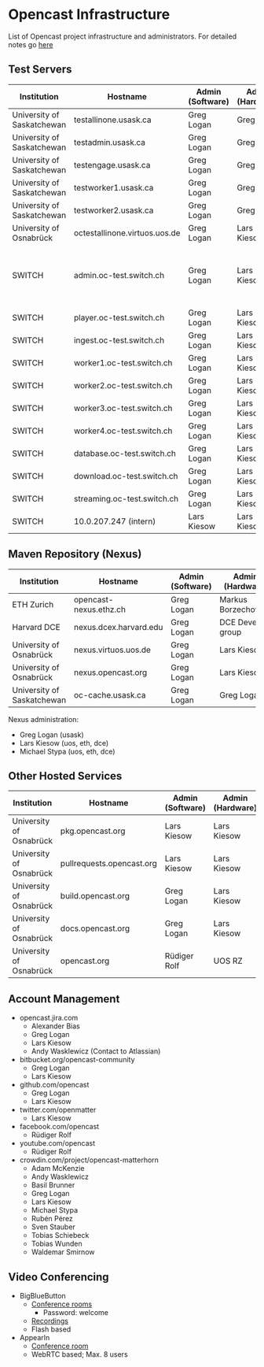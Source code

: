 Opencast Infrastructure
=======================

List of Opencast project infrastructure and administrators.  For detailed notes go [here](notes.md)


Test Servers
------------

Institution                | Hostname                      | Admin (Software) | Admin (Hardware) | Notes
---------------------------|-------------------------------|------------------|------------------|-----------------
University of Saskatchewan | testallinone.usask.ca         | Greg Logan       | Greg Logan       |
University of Saskatchewan | testadmin.usask.ca            | Greg Logan       | Greg Logan       |
University of Saskatchewan | testengage.usask.ca           | Greg Logan       | Greg Logan       |
University of Saskatchewan | testworker1.usask.ca          | Greg Logan       | Greg Logan       |
University of Saskatchewan | testworker2.usask.ca          | Greg Logan       | Greg Logan       |
University of Osnabrück    | octestallinone.virtuos.uos.de | Greg Logan       | Lars Kiesow      |
SWITCH                     | admin.oc-test.switch.ch       | Greg Logan       | Lars Kiesow      | SWITCH cluster may be unavailable after 2017-07
SWITCH                     | player.oc-test.switch.ch      | Greg Logan       | Lars Kiesow      |
SWITCH                     | ingest.oc-test.switch.ch      | Greg Logan       | Lars Kiesow      |
SWITCH                     | worker1.oc-test.switch.ch     | Greg Logan       | Lars Kiesow      |
SWITCH                     | worker2.oc-test.switch.ch     | Greg Logan       | Lars Kiesow      | inactive
SWITCH                     | worker3.oc-test.switch.ch     | Greg Logan       | Lars Kiesow      | inactive
SWITCH                     | worker4.oc-test.switch.ch     | Greg Logan       | Lars Kiesow      | inactive
SWITCH                     | database.oc-test.switch.ch    | Greg Logan       | Lars Kiesow      |
SWITCH                     | download.oc-test.switch.ch    | Greg Logan       | Lars Kiesow      | message broker
SWITCH                     | streaming.oc-test.switch.ch   | Greg Logan       | Lars Kiesow      | storage/nfs
SWITCH                     | 10.0.207.247 (intern)         | Lars Kiesow      | Lars Kiesow      | capture agent


Maven Repository (Nexus)
------------------------

Institution                | Hostname                      | Admin (Software) | Admin (Hardware)    | Notes
---------------------------|-------------------------------|------------------|---------------------|---------------
ETH Zurich                 | opencast-nexus.ethz.ch        | Greg Logan       | Markus Borzechowski |
Harvard DCE                | nexus.dcex.harvard.edu        | Greg Logan       | DCE Devel group     | Amazon Cloud
University of Osnabrück    | nexus.virtuos.uos.de          | Greg Logan       | Lars Kiesow         |
University of Osnabrück    | nexus.opencast.org            | Greg Logan       | Lars Kiesow         | GeoIP Redirect
University of Saskatchewan | oc-cache.usask.ca             | Greg Logan       | Greg Logan          |

Nexus administration:

- Greg Logan (usask)
- Lars Kiesow (uos, eth, dce)
- Michael Stypa (uos, eth, dce)


Other Hosted Services
---------------------

Institution                | Hostname                      | Admin (Software) | Admin (Hardware)
---------------------------|-------------------------------|------------------|-------------------------
University of Osnabrück    | pkg.opencast.org              | Lars Kiesow      | Lars Kiesow
University of Osnabrück    | pullrequests.opencast.org     | Lars Kiesow      | Lars Kiesow
University of Osnabrück    | build.opencast.org            | Greg Logan       | Lars Kiesow
University of Osnabrück    | docs.opencast.org             | Greg Logan       | Lars Kiesow
University of Osnabrück    | opencast.org                  | Rüdiger Rolf     | UOS RZ

Account Management
------------------

- opencast.jira.com
    - Alexander Bias
    - Greg Logan
    - Lars Kiesow
    - Andy Wasklewicz (Contact to Atlassian)
- bitbucket.org/opencast-community
    - Greg Logan
    - Lars Kiesow
- github.com/opencast
    - Greg Logan
    - Lars Kiesow
- twitter.com/openmatter
    - Lars Kiesow
- facebook.com/opencast
    - Rüdiger Rolf
- youtube.com/opencast
    - Rüdiger Rolf
- crowdin.com/project/opencast-matterhorn
    - Adam McKenzie
    - Andy Wasklewicz
    - Basil Brunner
    - Greg Logan
    - Lars Kiesow
    - Michael Stypa
    - Rubén Pérez
    - Sven Stauber
    - Tobias Schiebeck
    - Tobias Wunden
    - Waldemar Smirnow

Video Conferencing
------------------

- BigBlueButton
    - [Conference rooms](http://opencast.blindsidenetworks.net/opencast/)
        - Password: welcome
    - [Recordings](http://opencast.blindsidenetworks.net/opencast/recordings-5720cd14621.jsp)
    - Flash based
- AppearIn
    - [Conference room](http://appear.in/opencast)
    - WebRTC based; Max. 8 users
